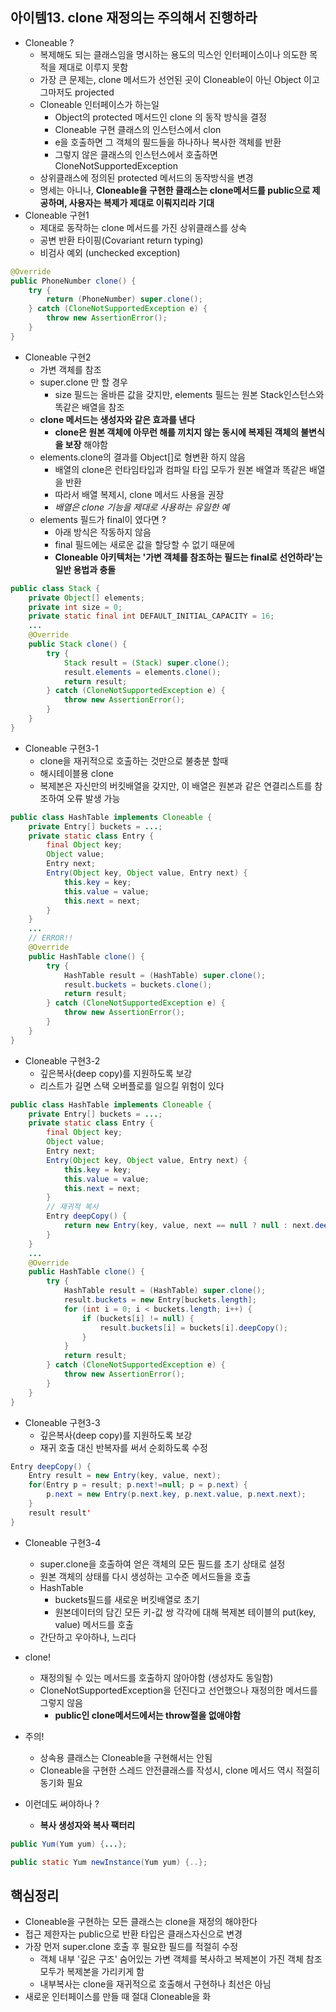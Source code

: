 
## 아이템13. clone 재정의는 주의해서 진행하라
* Cloneable ?
	* 복제해도 되는 클래스임을 명시하는 용도의 믹스인 인터페이스이나 의도한 목적을 제대로 이루지 못함
	* 가장 큰 문제는, clone 메서드가 선언된 곳이 Cloneable이 아닌 Object 이고 그마저도 projected 
	* Cloneable 인터페이스가 하는일
		* Object의 protected 메서드인 clone 의 동작 방식을 결정
		* Cloneable 구현 클래스의 인스턴스에서 clon
		* e을 호출하면 그 객체의 필드들을 하나하나 복사한 객체를 반환
		* 그렇지 않은 클래스의 인스턴스에서 호출하면 CloneNotSupportedException
	* 상위클래스에 정의된 protected 메서드의 동작방식을 변경
	* 명세는 아니나, **Cloneable을 구현한 클래스는 clone메서드를 public으로 제공하며, 사용자는 복제가 제대로 이뤄지리라 기대**
* Cloneable 구현1
	*  제대로 동작하는 clone 메서드를 가진 상위클래스를 상속
	* 	공변 반환 타이핑(Covariant return typing)
	*  비검사 예외 (unchecked exception) 
```java
@Override
public PhoneNumber clone() {
	try {
		return (PhoneNumber) super.clone();
	} catch (CloneNotSupportedException e) {
		throw new AssertionError();
	}
}
```
* Cloneable 구현2
	* 가변 객체를 참조
	* super.clone 만 할 경우
		* size 필드는 올바른 값을 갖지만, elements 필드는 원본 Stack인스턴스와 똑같은 배열을 참조
	* **clone 메서드는 생성자와 같은 효과를 낸다**
		* **clone은 원본 객체에 아무런 해를 끼치지 않는 동시에 복제된 객체의 불변식을 보장** 해야함
	* elements.clone의 결과를 Object[]로 형변환 하지 않음
		* 배열의 clone은 런타임타입과 컴파일 타입 모두가 원본 배열과 똑같은 배열을 반환
		* 따라서 배열 복제시, clone 메서드 사용을 권장
		* *배열은 clone 기능을 제대로 사용하는 유일한 예*
	* elements 필드가 final이 였다면 ?
		* 아래 방식은 작동하지 않음
		* final 필드에는 새로운 값을 할당할 수 없기 때문에
		* **Cloneable 아키텍처는 '가변 객체를 참조하는 필드는 final로 선언하라'는 일반 용법과 충돌**
```java
public class Stack {
	private Object[] elements;
	private int size = 0;
	private static final int DEFAULT_INITIAL_CAPACITY = 16;
	...
	@Override
	public Stack clone() {
		try {
			Stack result = (Stack) super.clone();
			result.elements = elements.clone();
			return result;
		} catch (CloneNotSupportedException e) {
			throw new AssertionError();
		}
	}
}
```
* Cloneable 구현3-1
	* clone을 재귀적으로 호출하는 것만으로 불충분 할때
	* 해시테이블용 clone
	* 복제본은 자신만의 버킷배열을 갖지만, 이 배열은 원본과 같은 연결리스트를 참조하여 오류 발생 가능
```java
public class HashTable implements Cloneable {
	private Entry[] buckets = ...;
	private static class Entry {
		final Object key;
		Object value;
		Entry next;
		Entry(Object key, Object value, Entry next) {
			this.key = key;
			this.value = value;
			this.next = next;
		}
	}
	...
	// ERROR!!
	@Override
	public HashTable clone() {
		try {
			HashTable result = (HashTable) super.clone();
			result.buckets = buckets.clone();
			return result;
		} catch (CloneNotSupportedException e) {
			throw new AssertionError();
		}
	}
}
```
* Cloneable 구현3-2
	* 깊은복사(deep copy)를 지원하도록 보강
	* 리스트가 길면 스택 오버플로를 일으킬 위험이 있다
```java
public class HashTable implements Cloneable {
	private Entry[] buckets = ...;
	private static class Entry {
		final Object key;
		Object value;
		Entry next;
		Entry(Object key, Object value, Entry next) {
			this.key = key;
			this.value = value;
			this.next = next;
		}
		// 재귀적 복사
		Entry deepCopy() {
			return new Entry(key, value, next == null ? null : next.deepCopy());
		}
	}
	...
	@Override
	public HashTable clone() {
		try {
			HashTable result = (HashTable) super.clone();
			result.buckets = new Entry[buckets.length];
			for (int i = 0; i < buckets.length; i++) {
				if (buckets[i] != null) {
					result.buckets[i] = buckets[i].deepCopy();
				}
			}
			return result;
		} catch (CloneNotSupportedException e) {
			throw new AssertionError();
		}
	}
}
```
* Cloneable 구현3-3
	* 깊은복사(deep copy)를 지원하도록 보강
	* 재귀 호출 대신 반복자를 써서 순회하도록 수정
```java
Entry deepCopy() {
	Entry result = new Entry(key, value, next);
	for(Entry p = result; p.next!=null; p = p.next) {
		p.next = new Entry(p.next.key, p.next.value, p.next.next);
	}
	result result'
}
```
* Cloneable 구현3-4
	* super.clone을 호출하여 얻은 객체의 모든 필드를 초기 상태로 설정
	* 원본 객체의 상태를 다시 생성하는 고수준 메서드들을 호출
	* HashTable
		* buckets필드를 새로운 버킷배열로 초기
		* 원본데이터의 담긴 모든 키-값 쌍 각각에 대해 복제본 테이블의 put(key, value) 메서드를 호출
	* 간단하고 우아하나, 느리다
* clone!
	* 재정의될 수 있는 메서드를 호출하지 않아야함 (생성자도 동일함)
	* CloneNotSupportedException을 던진다고 선언했으나 재정의한 메서드를 그렇지 않음
		* **public인 clone메서드에서는 throw절을 없애야함**
* 주의!
	* 상속용 클래스는 Cloneable을 구현해서는 안됨
	* Cloneable을 구현한 스레드 안전클래스를 작성시, clone 메서드 역시 적절히 동기화 필요

* 이런데도 써야하나 ?
	* **복사 생성자와 복사 팩터리**
```java
public Yum(Yum yum) {...};

public static Yum newInstance(Yum yum) {..};
```

## 핵심정리
* Cloneable을 구현하는 모든 클래스는 clone을 재정의 해야한다
* 접근 제한자는 public으로 반환 타입은 클래스자신으로 변경
* 가장 먼저 super.clone 호출 후 필요한 필드를 적절히 수정
	* 객체 내부 '깊은 구조' 숨어있는 가변 객체를 복사하고 복제본이 가진 객체 참조 모두가 복제본을 가리키게 함
	* 내부복사는 clone을 재귀적으로 호출해서 구현하나 최선은 아님
* 새로운 인터페이스를 만들 때 절대 Cloneable을 화

<!--stackedit_data:
eyJoaXN0b3J5IjpbNDIzNzU0NzExXX0=
-->